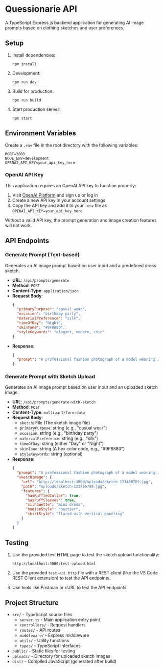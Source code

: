 # Quessionarie API

A TypeScript Express.js backend application for generating AI image prompts based on clothing sketches and user preferences.

## Setup

1. Install dependencies:
   ```
   npm install
   ```

2. Development:
   ```
   npm run dev
   ```

3. Build for production:
   ```
   npm run build
   ```

4. Start production server:
   ```
   npm start
   ```

## Environment Variables

Create a `.env` file in the root directory with the following variables:

```
PORT=3003
NODE_ENV=development
OPENAI_API_KEY=your_api_key_here
```

### OpenAI API Key

This application requires an OpenAI API key to function properly:

1. Visit [OpenAI Platform](https://platform.openai.com/) and sign up or log in
2. Create a new API key in your account settings
3. Copy the API key and add it to your `.env` file as `OPENAI_API_KEY=your_api_key_here`

Without a valid API key, the prompt generation and image creation features will not work.

## API Endpoints

### Generate Prompt (Text-based)

Generates an AI image prompt based on user input and a predefined dress sketch.

- **URL**: `/api/prompts/generate`
- **Method**: `POST`
- **Content-Type**: `application/json`
- **Request Body**:
  ```json
  {
    "primaryPurpose": "casual wear",
    "occasion": "birthday party",
    "materialPreference": "silk",
    "timeOfDay": "Night",
    "skinTone": "#9F8880",
    "styleKeywords": "elegant, modern, chic"
  }
  ```
- **Response**: 
  ```json
  {
    "prompt": "A professional fashion photograph of a model wearing..."
  }
  ```

### Generate Prompt with Sketch Upload

Generates an AI image prompt based on user input and an uploaded sketch image.

- **URL**: `/api/prompts/generate-with-sketch`
- **Method**: `POST`
- **Content-Type**: `multipart/form-data`
- **Request Body**:
  - `sketch`: File (The sketch image file)
  - `primaryPurpose`: string (e.g., "casual wear")
  - `occasion`: string (e.g., "birthday party")
  - `materialPreference`: string (e.g., "silk")
  - `timeOfDay`: string (either "Day" or "Night")
  - `skinTone`: string (A hex color code, e.g., "#9F8880")
  - `styleKeywords`: string (optional)
- **Response**: 
  ```json
  {
    "prompt": "A professional fashion photograph of a model wearing...",
    "sketchImage": {
      "url": "http://localhost:3000/uploads/sketch-123456789.jpg",
      "path": "uploads/sketch-123456789.jpg",
      "features": {
        "hasRuffledCollar": true,
        "hasPuffSleeves": true,
        "silhouette": "mini dress",
        "bodiceStyle": "bustier",
        "skirtStyle": "flared with vertical paneling"
      }
    }
  }
  ```

## Testing

1. Use the provided test HTML page to test the sketch upload functionality:
   ```
   http://localhost:3000/test-upload.html
   ```

2. Use the provided `test-api.http` file with a REST client (like the VS Code REST Client extension) to test the API endpoints.

3. Use tools like Postman or cURL to test the API endpoints.

## Project Structure

- `src/` - TypeScript source files
  - `server.ts` - Main application entry point
  - `controllers/` - Request handlers
  - `routes/` - API routes
  - `middleware/` - Express middleware
  - `utils/` - Utility functions
  - `types/` - TypeScript interfaces
- `public/` - Static files for testing
- `uploads/` - Directory for uploaded sketch images
- `dist/` - Compiled JavaScript (generated after build)
